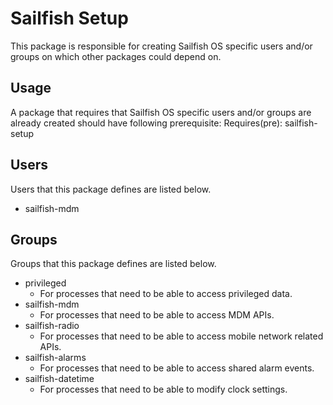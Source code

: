 Sailfish Setup
==============

This package is responsible for creating Sailfish OS specific users and/or groups on which
other packages could depend on.

Usage
-----

A package that requires that Sailfish OS specific users and/or groups are
already created should have following prerequisite:
Requires(pre): sailfish-setup

Users
-----
Users that this package defines are listed below.

- sailfish-mdm

Groups
------
Groups that this package defines are listed below.

- privileged
  - For processes that need to be able to access privileged data.
- sailfish-mdm
  - For processes that need to be able to access MDM APIs.
- sailfish-radio
  - For processes that need to be able to access mobile network related APIs.
- sailfish-alarms
  - For processes that need to be able to access shared alarm events.
- sailfish-datetime
  - For processes that need to be able to modify clock settings.
